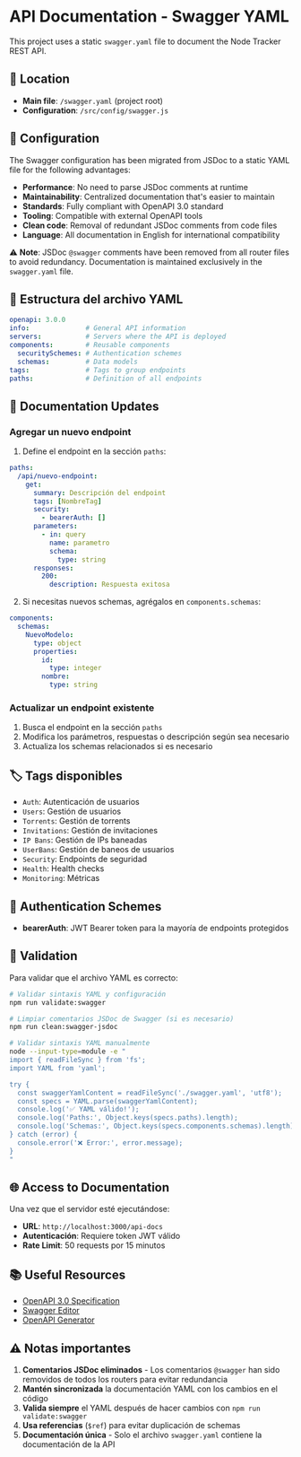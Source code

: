 # API Documentation - Swagger YAML

This project uses a static `swagger.yaml` file to document the Node Tracker REST API.

## 📁 Location

- **Main file**: `/swagger.yaml` (project root)
- **Configuration**: `/src/config/swagger.js`

## 🔧 Configuration

The Swagger configuration has been migrated from JSDoc to a static YAML file for the following advantages:

- **Performance**: No need to parse JSDoc comments at runtime
- **Maintainability**: Centralized documentation that's easier to maintain
- **Standards**: Fully compliant with OpenAPI 3.0 standard
- **Tooling**: Compatible with external OpenAPI tools
- **Clean code**: Removal of redundant JSDoc comments from code files
- **Language**: All documentation in English for international compatibility

⚠️ **Note**: JSDoc `@swagger` comments have been removed from all router files to avoid redundancy. Documentation is maintained exclusively in the `swagger.yaml` file.

## 📝 Estructura del archivo YAML

```yaml
openapi: 3.0.0
info:              # General API information
servers:           # Servers where the API is deployed
components:        # Reusable components
  securitySchemes: # Authentication schemes
  schemas:         # Data models
tags:              # Tags to group endpoints
paths:             # Definition of all endpoints
```

## 🔄 Documentation Updates

### Agregar un nuevo endpoint

1. Define el endpoint en la sección `paths`:

```yaml
paths:
  /api/nuevo-endpoint:
    get:
      summary: Descripción del endpoint
      tags: [NombreTag]
      security:
        - bearerAuth: []
      parameters:
        - in: query
          name: parametro
          schema:
            type: string
      responses:
        200:
          description: Respuesta exitosa
```

2. Si necesitas nuevos schemas, agrégalos en `components.schemas`:

```yaml
components:
  schemas:
    NuevoModelo:
      type: object
      properties:
        id:
          type: integer
        nombre:
          type: string
```

### Actualizar un endpoint existente

1. Busca el endpoint en la sección `paths`
2. Modifica los parámetros, respuestas o descripción según sea necesario
3. Actualiza los schemas relacionados si es necesario

## 🏷️ Tags disponibles

- `Auth`: Autenticación de usuarios
- `Users`: Gestión de usuarios
- `Torrents`: Gestión de torrents
- `Invitations`: Gestión de invitaciones
- `IP Bans`: Gestión de IPs baneadas
- `UserBans`: Gestión de baneos de usuarios
- `Security`: Endpoints de seguridad
- `Health`: Health checks
- `Monitoring`: Métricas

## 🔐 Authentication Schemes

- **bearerAuth**: JWT Bearer token para la mayoría de endpoints protegidos

## 🧪 Validation

Para validar que el archivo YAML es correcto:

```bash
# Validar sintaxis YAML y configuración
npm run validate:swagger

# Limpiar comentarios JSDoc de Swagger (si es necesario)
npm run clean:swagger-jsdoc

# Validar sintaxis YAML manualmente
node --input-type=module -e "
import { readFileSync } from 'fs';
import YAML from 'yaml';

try {
  const swaggerYamlContent = readFileSync('./swagger.yaml', 'utf8');
  const specs = YAML.parse(swaggerYamlContent);
  console.log('✅ YAML válido!');
  console.log('Paths:', Object.keys(specs.paths).length);
  console.log('Schemas:', Object.keys(specs.components.schemas).length);
} catch (error) {
  console.error('❌ Error:', error.message);
}
"
```

## 🌐 Access to Documentation

Una vez que el servidor esté ejecutándose:

- **URL**: `http://localhost:3000/api-docs`
- **Autenticación**: Requiere token JWT válido
- **Rate Limit**: 50 requests por 15 minutos

## 📚 Useful Resources

- [OpenAPI 3.0 Specification](https://swagger.io/specification/)
- [Swagger Editor](https://editor.swagger.io/)
- [OpenAPI Generator](https://openapi-generator.tech/)

## ⚠️ Notas importantes

1. **Comentarios JSDoc eliminados** - Los comentarios `@swagger` han sido removidos de todos los routers para evitar redundancia
2. **Mantén sincronizada** la documentación YAML con los cambios en el código
3. **Valida siempre** el YAML después de hacer cambios con `npm run validate:swagger`
4. **Usa referencias** (`$ref`) para evitar duplicación de schemas
5. **Documentación única** - Solo el archivo `swagger.yaml` contiene la documentación de la API